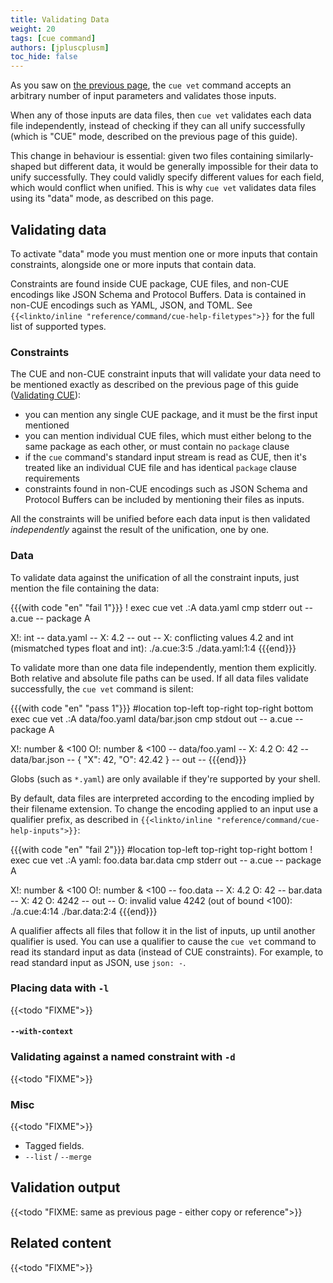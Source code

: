 ```yaml
---
title: Validating Data
weight: 20
tags: [cue command]
authors: [jpluscplusm]
toc_hide: false
---
```


As you saw on [the previous page](FIXME), the `cue vet` command accepts an
arbitrary number of input parameters and validates those inputs.

When any of those inputs are data files, then `cue vet` validates each data
file independently, instead of checking if they can all unify successfully
(which is "CUE" mode, described on the previous page of this guide).

This change in behaviour is essential:
given two files containing similarly-shaped but different data, it would be
generally impossible for their data to unify successfully.
They could validly specify different values for each field, which would
conflict when unified.
This is why `cue vet` validates data files using its "data" mode, as described
on this page.

## Validating data

To activate "data" mode you must mention one or more inputs that contain
constraints, alongside one or more inputs that contain data.

Constraints are found inside CUE package, CUE files, and non-CUE encodings like
JSON Schema and Protocol Buffers. Data is contained in non-CUE encodings such
as YAML, JSON, and TOML.
See `{{<linkto/inline "reference/command/cue-help-filetypes">}}` for the full
list of supported types.

### Constraints

The CUE and non-CUE constraint inputs that will validate your
data need to be mentioned exactly as described on the previous page of this
guide ([Validating CUE](FIXME)):

- you can mention any single CUE package, and it must be the first input
  mentioned
- you can mention individual CUE files, which must either belong to the same
  package as each other, or must contain no `package` clause
- if the `cue` command's standard input stream is read as CUE, then it's
  treated like an individual CUE file and has identical `package` clause
  requirements
- constraints found in non-CUE encodings such as JSON Schema and Protocol
  Buffers can be included by mentioning their files as inputs.

All the constraints will be unified before each data input is then validated
*independently* against the result of the unification, one by one.

### Data

To validate data against the unification of all the constraint inputs, just
mention the file containing the data:

{{{with code "en" "fail 1"}}}
! exec cue vet .:A data.yaml
cmp stderr out
-- a.cue --
package A

X!: int
-- data.yaml --
X: 4.2
-- out --
X: conflicting values 4.2 and int (mismatched types float and int):
    ./a.cue:3:5
    ./data.yaml:1:4
{{{end}}}

To validate more than one data file independently, mention them explicitly.
Both relative and absolute file paths can be used.
If all data files validate successfully, the `cue vet` command is silent:

{{{with code "en" "pass 1"}}}
#location top-left top-right top-right bottom
exec cue vet .:A data/foo.yaml data/bar.json
cmp stdout out
-- a.cue --
package A

X!: number & <100
O!: number & <100
-- data/foo.yaml --
X: 4.2
O: 42
-- data/bar.json --
{
    "X": 42,
    "O": 42.42
}
-- out --
{{{end}}}

Globs (such as `*.yaml`) are only available if they're supported by your shell.

By default, data files are interpreted according to the encoding implied by
their filename extension.
To change the encoding applied to an input use a qualifier prefix, as described in
`{{<linkto/inline "reference/command/cue-help-inputs">}}`:

{{{with code "en" "fail 2"}}}
#location top-left top-right top-right bottom
! exec cue vet .:A yaml: foo.data bar.data
cmp stderr out
-- a.cue --
package A

X!: number & <100
O!: number & <100
-- foo.data --
X: 4.2
O: 42
-- bar.data --
X: 42
O: 4242
-- out --
O: invalid value 4242 (out of bound <100):
    ./a.cue:4:14
    ./bar.data:2:4
{{{end}}}

A qualifier affects all files that follow it in the list of inputs, up until
another qualifier is used. You can use a qualifier to cause the `cue vet`
command to read its standard input as data (instead of CUE constraints).
For example, to read standard input as JSON, use `json: -`.

### Placing data with `-l`
{{<todo "FIXME">}}

#### `--with-context`

### Validating against a named constraint with `-d`
{{<todo "FIXME">}}

### Misc

{{<todo "FIXME">}}
- Tagged fields.
- `--list` / `--merge`

## Validation output

{{<todo "FIXME: same as previous page - either copy or reference">}}

## Related content

{{<todo "FIXME">}}
